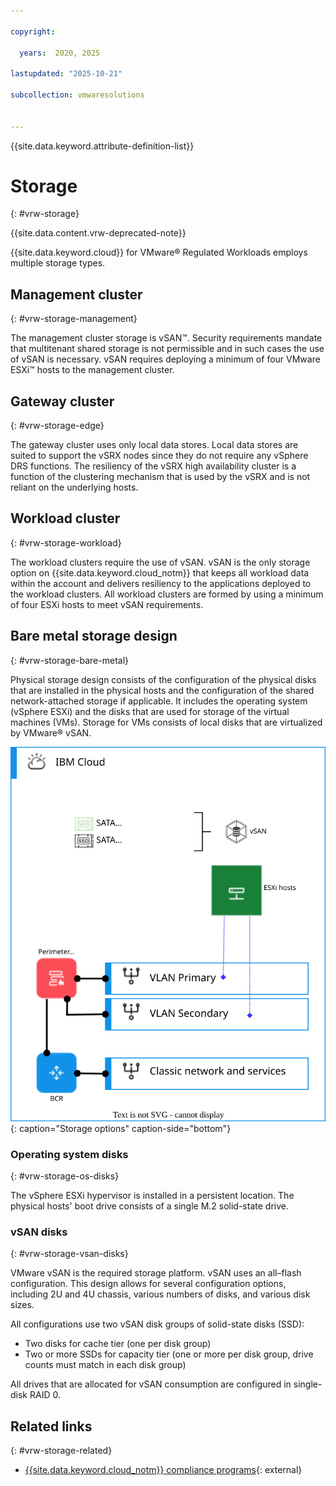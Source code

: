 ```yaml
---

copyright:

  years:  2020, 2025

lastupdated: "2025-10-21"

subcollection: vmwaresolutions


---
```


{{site.data.keyword.attribute-definition-list}}

# Storage
{: #vrw-storage}



{{site.data.content.vrw-deprecated-note}}

{{site.data.keyword.cloud}} for VMware® Regulated Workloads employs multiple storage types.

## Management cluster
{: #vrw-storage-management}

The management cluster storage is vSAN™. Security requirements mandate that multitenant shared storage is not permissible and in such cases the use of vSAN is necessary. vSAN requires deploying a minimum of four VMware ESXi™ hosts to the management cluster.

## Gateway cluster
{: #vrw-storage-edge}

The gateway cluster uses only local data stores. Local data stores are suited to support the vSRX nodes since they do not require any vSphere DRS functions. The resiliency of the vSRX high availability cluster is a function of the clustering mechanism that is used by the vSRX and is not reliant on the underlying hosts.

## Workload cluster
{: #vrw-storage-workload}

The workload clusters require the use of vSAN. vSAN is the only storage option on {{site.data.keyword.cloud_notm}} that keeps all workload data within the account and delivers resiliency to the applications deployed to the workload clusters. All workload clusters are formed by using a minimum of four ESXi hosts to meet vSAN requirements.

## Bare metal storage design
{: #vrw-storage-bare-metal}

Physical storage design consists of the configuration of the physical disks that are installed in the physical hosts and the configuration of the shared network-attached storage if applicable. It includes the operating system (vSphere ESXi) and the disks that are used for storage of the virtual machines (VMs). Storage for VMs consists of local disks that are virtualized by VMware® vSAN.

![Storage options](../../images/vrw-v2-storage.svg "Storage options"){: caption="Storage options" caption-side="bottom"}

### Operating system disks
{: #vrw-storage-os-disks}

The vSphere ESXi hypervisor is installed in a persistent location. The physical hosts' boot drive consists of a single M.2 solid-state drive.

### vSAN disks
{: #vrw-storage-vsan-disks}

VMware vSAN is the required storage platform. vSAN uses an all–flash configuration. This design allows for several configuration options, including 2U and 4U chassis, various numbers of disks, and various disk sizes.

All configurations use two vSAN disk groups of solid-state disks (SSD):
* Two disks for cache tier (one per disk group)
* Two or more SSDs for capacity tier (one or more per disk group, drive counts must match in each disk group)

All drives that are allocated for vSAN consumption are configured in single-disk RAID 0.

## Related links
{: #vrw-storage-related}

* [{{site.data.keyword.cloud_notm}} compliance programs](https://www.ibm.com/products/cloud/compliance){: external}
